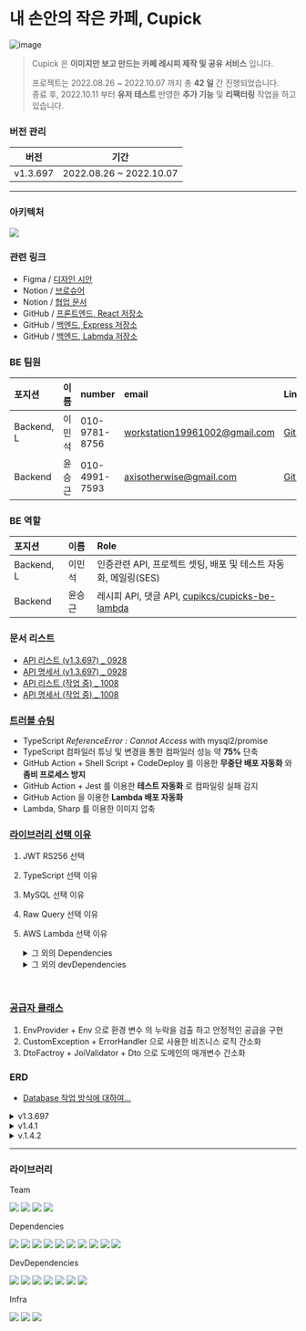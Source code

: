 # 내 손안의 작은 카페, Cupick

![image](https://user-images.githubusercontent.com/86306802/193551464-d254e52a-dc45-46a0-a991-7d0475ce5b00.png)

> Cupick 은 **이미지만 보고 만드는 카페 레시피 제작 및 공유 서비스** 입니다. <br>
> 
> 프로젝트는 2022.08.26 ~ 2022.10.07 까지 총 **42 일** 간 진행되었습니다.<br>
> 종료 후, 2022.10.11 부터 **유저 테스트** 반영한 **추가 기능** 및 **리팩터링** 작업을 하고 있습니다.

### 버전 관리

| 버전 | 기간 |
| ------- | --- |
| v1.3.697 | 2022.08.26 ~ 2022.10.07 |

---

### 아키텍처

<image src="https://user-images.githubusercontent.com/86306802/193556455-15aa6cc8-58e5-4825-9740-4f338a51aa0f.png" />

### 관련 링크

- Figma / [디자인 시안](https://www.figma.com/file/H0DTlyM8k8HP1fqgrmKlwR/Cupick?node-id=868%3A1196)
- Notion / [브로슈어](https://www.notion.so/24545255734e48d487e3b55da356dc4e)
- Notion / [협업 문서](https://www.notion.so/73c1cc9c739a481fa92192ba7676811f)
- GitHub / [프론트엔드, React 저장소](https://github.com/cupicks/cupicks-fe)
- GitHub / [백엔드, Express 저장소](https://github.com/cupicks/cupicks-be)
- GitHub / [백엔드, Labmda 저장소](https://github.com/cupicks/cupicks-be-lambda)

### BE 팀원

| 포지션 | 이름 | number | email | Link |
| :---- | :---- | :---- | :---- | :---- |
| Backend, L | 이민석 | 010-9781-8756 | workstation19961002@gmail.com | [GitHub](https://github.com/unchaptered) |
| Backend | 윤승근 | 010-4991-7593 | axisotherwise@gmail.com | [GitHub](https://github.com/axisotherwise) |

### BE 역할

| 포지션 | 이름 | Role |
| :---- | :---- | :---- |
| Backend, L | 이민석 | 인증관련 API, 프로젝트 셋팅, 배포 및 테스트 자동화, 메일링(SES) |
| Backend | 윤승근 | 레시피 API, 댓글 API, [cupikcs/cupicks-be-lambda](https://github.com/cupicks/cupicks-be-lambda) |

### 문서 리스트

- [API 리스트 (v1.3.697) _ 0928](https://www.notion.so/API-_-0928-158b92d9cf6e4601b4c0b04c22513cbb)
- [API 명세서 (v1.3.697) _ 0928](https://www.notion.so/API-_-0928-ce1db36c2fa7491f8fec700be56cc45f)
- [API 리스트 (작업 중) _ 1008](https://www.notion.so/API-_-1008-5206e8bbb3bb474987354da04217271f)
- [API 명세서 (작업 중) _ 1008](https://www.notion.so/API-_-1008-ed3337a7bb874779a99bab61177790fc)

### [트러블 슈팅](https://github.com/cupicks/cupicks-be/wiki/1.-%ED%8A%B8%EB%9F%AC%EB%B8%94-%EC%8A%88%ED%8C%85)

- TypeScript _ReferenceError : Cannot Access_ with mysql2\/promise
- TypeScript 컴파일러 튜닝 및 변경을 통한 컴파일러 성능 약 **75%** 단축
- GitHub Action + Shell Script + CodeDeploy 를 이용한 **무중단 배포 자동화** 와 **좀비 프로세스 방지**
- GitHub Action + Jest 를 이용한 **테스트 자동화** 로 컴파일링 실패 감지
- GitHub Action 을 이용한 **Lambda 배포 자동화**
- Lambda, Sharp 를 이용한 이미지 압축

### [라이브러리 선택 이유](https://github.com/cupicks/cupicks-be/wiki/3.-%EB%9D%BC%EC%9D%B4%EB%B8%8C%EB%9F%AC%EB%A6%AC-%EC%84%A0%ED%83%9D)

1. JWT RS256 선택
2. TypeScript 선택 이유
3. MySQL 선택 이유
4. Raw Query 선택 이유
5. AWS Lambda 선택 이유
    <details>
        <summary>그 외의 Dependencies</summary>

    1. env : 환경변수 설정을 도와주는 라이브러리
    2. cors : CORS 설정을 손쉽게 도와주는 라이브러리
    3. joi : 형태와 범위 등의 유효성 검사를 위한 라이브러리
    4. bcrypt : 단방향 암호화를 위한 라이브러리
    5. jsonwebtoken : JWT 를 만들기 위한 라이브러리로 RS256 알고리즘 선택
    6. uuid : Bcrypt 
    7. dayjs : Date 포맷팅, 연산 처리를 위한 경량 라이브러리
    8. multer : multipart/form-data 파서를 포함하고 있는 이미지 처리용 미들웨어
    9. morgan : 간단한 요청 로그를 노출 시킬 수 있게 도와주는 미들웨어

    </details>
    <details>
        <summary>그 외의 devDependencies</summary>

    1. cross-env : NODE_ENV 주입을 위한 라이브러리
    2. husky, lint-staged, prettier : 개별 커밋에 prettier 자동 적용 (local hooks)
    3. jest, esbuld-jest : 테스트 코드 실행을 위한 라이브러리 및 컴파일러
    4. node-mocks-http : Mock Request, Response 라이브러리
    5. @faker-js/faker : Mock Data 라이브러리
    6. typescript, @types/* : TypeScript 컴파일러(tsc) 와 타입 파일

    </details>

<br>

### [공급자 클래스](https://github.com/cupicks/cupicks-be/wiki/5.-%EA%B3%B5%EA%B8%89%EC%9E%90-%ED%81%B4%EB%9E%98%EC%8A%A4)

1. EnvProvider + Env 으로 환경 변수 의 누락을 검출 하고 안정적인 공급을 구현
2. CustomException + ErrorHandler 으로 사용한 비즈니스 로직 간소화
3. DtoFactroy + JoiValidator + Dto 으로 도메인의 매개변수 간소화

### ERD

- [Database 작업 방식에 대하여...](./sql/README.md)

<details>
    <summary>v1.3.697</summary>

<image src="./ERD-v1.3.697.png">

</details>
<details>
    <summary>v1.4.1</summary>

<image src="./ERD-v1.3.697.png">

</details>
<details>
    <summary>v.1.4.2</summary>

<image src="./ERD-now.png">

</details>

---

### 라이브러리

Team

<img src="https://img.shields.io/badge/Husky-CB3837?style=flat-square&logo=npm&logoColor=white"/></a>
<img src="https://img.shields.io/badge/Prettier-F7B93E?style=flat-square&logo=Prettier&logoColor=white"/></a>
<img src="https://img.shields.io/badge/Lint_staged-CB3837?style=flat-square&logo=npm&logoColor=white"/></a>
<img src="https://img.shields.io/badge/GitHub_Action-2088FF?style=flat-square&logo=GitHub Actions&logoColor=white"/></a>

Dependencies

<img src="https://img.shields.io/badge/PM2-2B037A?style=flat-square&logo=PM2&logoColor=white"/></a>
<img src="https://img.shields.io/badge/Express-000000?style=flat-square&logo=Express&logoColor=white"/></a>
<img src="https://img.shields.io/badge/Jsonwebtoken-000000?style=flat-square&logo=JSON Web Tokens&logoColor=white"/></a>
<img src="https://img.shields.io/badge/Cors-CB3837?style=flat-square&logo=npm&logoColor=white"/></a>
<img src="https://img.shields.io/badge/Bcrypt-CB3837?style=flat-square&logo=npm&logoColor=white"/></a>
<img src="https://img.shields.io/badge/Dayjs-CB3837?style=flat-square&logo=npm&logoColor=white"/></a>
<img src="https://img.shields.io/badge/Joi-CB3837?style=flat-square&logo=npm&logoColor=white"/></a>
<img src="https://img.shields.io/badge/Multer-CB3837?style=flat-square&logo=npm&logoColor=white"/></a>
<img src="https://img.shields.io/badge/UUID-CB3837?style=flat-square&logo=npm&logoColor=white"/></a>
<img src="https://img.shields.io/badge/AWS_SDK-CB3837?style=flat-square&logo=npm&logoColor=white"/></a>

DevDependencies

<img src="https://img.shields.io/badge/TypeScript-3178C6?style=flat-square&logo=TypeScript&logoColor=white"/></a>
<img src="https://img.shields.io/badge/Bash-4EAA25?style=flat-square&logo=GNU Bash&logoColor=white"/></a>
<img src="https://img.shields.io/badge/Jest-CB3837?style=flat-square&logo=Jest&logoColor=white"/></a>
<img src="https://img.shields.io/badge/morgan-CB3837?style=flat-square&logo=npm&logoColor=white"/></a>
<img src="https://img.shields.io/badge/Node_Mock_Http-CB3837?style=flat-square&logo=npm&logoColor=white"/></a>
<img src="https://img.shields.io/badge/@faker_js-CB3837?style=flat-square&logo=npm&logoColor=white"/></a>
<img src="https://img.shields.io/badge/Esbuild_Jest-CB3837?style=flat-square&logo=npm&logoColor=white"/></a>

Infra

<img src="https://img.shields.io/badge/NGINX-009639?style=flat-square&logo=NGINX&logoColor=white"/></a>
<img src="https://img.shields.io/badge/NGINX_Amplify-009639?style=flat-square&logo=NGINX&logoColor=white"/></a>
<img src="https://img.shields.io/badge/Fail2Ban-000000?style=flat-square"/></a>
